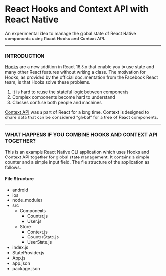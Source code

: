 # React Hooks and Context API with React Native
An experimental idea to manage the global state of React Native components using React Hooks and Context API.

---
### INTRODUCTION
[Hooks](https://reactjs.org/docs/hooks-intro.html) are a new addition in React 16.8.x that enable you to use state and many other React features without writing a class. The motivation for Hooks, as provided by the official documentation from the Facebook React team, is that Hooks solve these problems.
1. It is hard to reuse the stateful logic between components
2. Complex components become hard to understand
3. Classes confuse both people and machines

[Context API](https://reactjs.org/docs/context.html) was a part of React for a long time. Context is designed to share data that can be considered “global” for a tree of React components.

---
### WHAT HAPPENS IF YOU COMBINE HOOKS AND CONTEXT API TOGETHER?
This is an example React Native CLI application which uses Hooks and Context API together for global state management. It contains a simple counter and a simple input field. The file structure of the application as follows.

#### File Structure
* android
* ios
* node_modules
* src
     * Components
         * Counter.js
         * User.js
     * Store
         * Context.js
         * CounterState.js
         * UserState.js
* index.js
* StateProvider.js
* App.js
* app.json
* package.json
